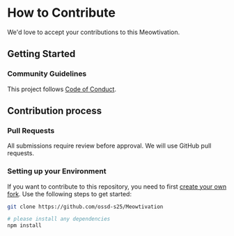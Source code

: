 # How to Contribute

We'd love to accept your contributions to this Meowtivation.

## Getting Started


### Community Guidelines

This project follows [Code of Conduct](CODE_OF_CONDUCT.md).

## Contribution process

### Pull Requests

All submissions require review before approval. We will
use GitHub pull requests. 

### Setting up your Environment

If you want to contribute to this repository, you need to first [create your own fork](https://docs.github.com/en/). Use the following steps to get started:

```sh
git clone https://github.com/ossd-s25/Meowtivation

# please install any dependencies
npm install
```
